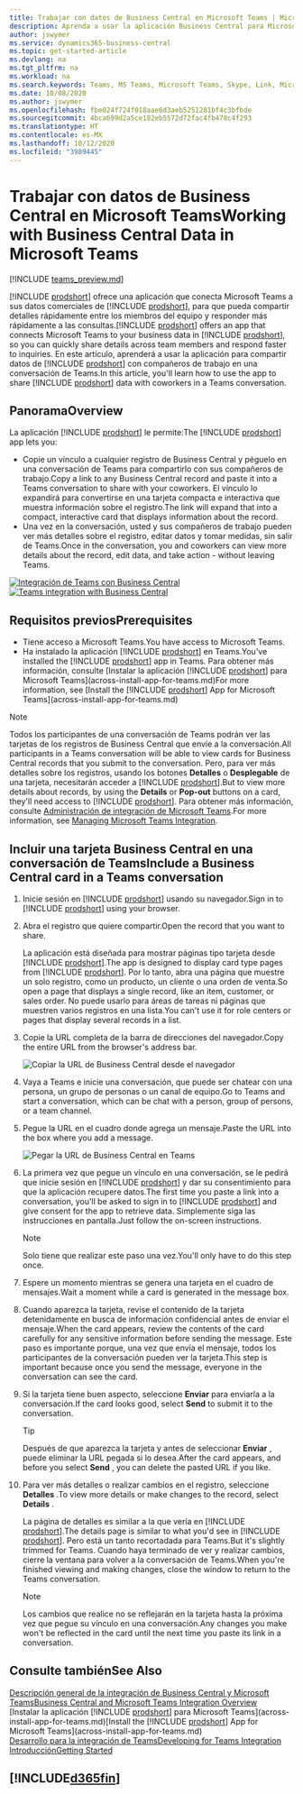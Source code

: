 ```yaml
---
title: Trabajar con datos de Business Central en Microsoft Teams | Microsoft Docs
description: Aprenda a usar la aplicación Business Central para Microsoft Teams.
author: jswymer
ms.service: dynamics365-business-central
ms.topic: get-started-article
ms.devlang: na
ms.tgt_pltfrm: na
ms.workload: na
ms.search.keywords: Teams, MS Teams, Microsoft Teams, Skype, Link, Microsoft 365, collaborate, collaboration, teamwork
ms.date: 10/08/2020
ms.author: jswymer
ms.openlocfilehash: fbe024f724f018aae6d3aeb5251281bf4c3bfbde
ms.sourcegitcommit: 4bca699d2a5ce182eb5572d72fac4fb478c4f293
ms.translationtype: HT
ms.contentlocale: es-MX
ms.lasthandoff: 10/12/2020
ms.locfileid: "3989445"
---
```

# <a name="working-with-business-central-data-in-microsoft-teams"></a><span data-ttu-id="23608-103">Trabajar con datos de Business Central en Microsoft Teams</span><span class="sxs-lookup"><span data-stu-id="23608-103">Working with Business Central Data in Microsoft Teams</span></span>

[!INCLUDE [teams_preview.md](includes/teams_preview.md)]

<span data-ttu-id="23608-104">[!INCLUDE [prodshort](includes/prodshort.md)] ofrece una aplicación que conecta Microsoft Teams a sus datos comerciales de [!INCLUDE [prodshort](includes/prodshort.md)], para que pueda compartir detalles rápidamente entre los miembros del equipo y responder más rápidamente a las consultas.</span><span class="sxs-lookup"><span data-stu-id="23608-104">[!INCLUDE [prodshort](includes/prodshort.md)] offers an app that connects Microsoft Teams to your business data in [!INCLUDE [prodshort](includes/prodshort.md)], so you can quickly share details across team members and respond faster to inquiries.</span></span> <span data-ttu-id="23608-105">En este artículo, aprenderá a usar la aplicación para compartir datos de [!INCLUDE [prodshort](includes/prodshort.md)] con compañeros de trabajo en una conversación de Teams.</span><span class="sxs-lookup"><span data-stu-id="23608-105">In this article, you'll learn how to use the app to share [!INCLUDE [prodshort](includes/prodshort.md)] data with coworkers in a Teams conversation.</span></span>

## <a name="overview"></a><span data-ttu-id="23608-106">Panorama</span><span class="sxs-lookup"><span data-stu-id="23608-106">Overview</span></span>

<span data-ttu-id="23608-107">La aplicación [!INCLUDE [prodshort](includes/prodshort.md)] le permite:</span><span class="sxs-lookup"><span data-stu-id="23608-107">The [!INCLUDE [prodshort](includes/prodshort.md)] app lets you:</span></span>

- <span data-ttu-id="23608-108">Copie un vínculo a cualquier registro de Business Central y péguelo en una conversación de Teams para compartirlo con sus compañeros de trabajo.</span><span class="sxs-lookup"><span data-stu-id="23608-108">Copy a link to any Business Central record and paste it into a Teams conversation to share with your coworkers.</span></span> <span data-ttu-id="23608-109">El vínculo lo expandirá para convertirse en una tarjeta compacta e interactiva que muestra información sobre el registro.</span><span class="sxs-lookup"><span data-stu-id="23608-109">The link will expand that into a compact, interactive card that displays information about the record.</span></span>
- <span data-ttu-id="23608-110">Una vez en la conversación, usted y sus compañeros de trabajo pueden ver más detalles sobre el registro, editar datos y tomar medidas, sin salir de Teams.</span><span class="sxs-lookup"><span data-stu-id="23608-110">Once in the conversation, you and coworkers can view more details about the record, edit data, and take action - without leaving Teams.</span></span>

<span data-ttu-id="23608-111">[![Integración de Teams con Business Central](media/teams-intro-v3.png)](media/teams-intro-v3.png#lightbox)</span><span class="sxs-lookup"><span data-stu-id="23608-111">[![Teams integration with Business Central](media/teams-intro-v3.png)](media/teams-intro-v3.png#lightbox)</span></span>

## <a name="prerequisites"></a><span data-ttu-id="23608-112">Requisitos previos</span><span class="sxs-lookup"><span data-stu-id="23608-112">Prerequisites</span></span>

- <span data-ttu-id="23608-113">Tiene acceso a Microsoft Teams.</span><span class="sxs-lookup"><span data-stu-id="23608-113">You have access to Microsoft Teams.</span></span>
- <span data-ttu-id="23608-114">Ha instalado la aplicación [!INCLUDE [prodshort](includes/prodshort.md)] en Teams.</span><span class="sxs-lookup"><span data-stu-id="23608-114">You've installed the [!INCLUDE [prodshort](includes/prodshort.md)] app in Teams.</span></span> <span data-ttu-id="23608-115">Para obtener más información, consulte [Instalar la aplicación [!INCLUDE [prodshort](includes/prodshort.md)] para Microsoft Teams](across-install-app-for-teams.md)</span><span class="sxs-lookup"><span data-stu-id="23608-115">For more information, see [Install the [!INCLUDE [prodshort](includes/prodshort.md)] App for Microsoft Teams](across-install-app-for-teams.md)</span></span>

> [!NOTE]
> <span data-ttu-id="23608-116">Todos los participantes de una conversación de Teams podrán ver las tarjetas de los registros de Business Central que envíe a la conversación.</span><span class="sxs-lookup"><span data-stu-id="23608-116">All participants in a Teams conversation will be able to view cards for Business Central records that you submit to the conversation.</span></span> <span data-ttu-id="23608-117">Pero, para ver más detalles sobre los registros, usando los botones **Detalles** o **Desplegable** de una tarjeta, necesitarán acceder a [!INCLUDE [prodshort](includes/prodshort.md)].</span><span class="sxs-lookup"><span data-stu-id="23608-117">But to view more details about records, by using the **Details** or **Pop-out** buttons on a card, they'll need access to [!INCLUDE [prodshort](includes/prodshort.md)].</span></span> <span data-ttu-id="23608-118">Para obtener más información, consulte [Administración de integración de Microsoft Teams](admin-teams-integration.md#minimum-requirements-1).</span><span class="sxs-lookup"><span data-stu-id="23608-118">For more information, see [Managing Microsoft Teams Integration](admin-teams-integration.md#minimum-requirements-1).</span></span>
<!--
- People You and your coworkers have the following permissions in [!INCLUDE [prodshort](includes/prodshort.md)]
  - To paste a [!INCLUDE [prodshort](includes/prodshort.md)] link into a Teams conversation and have it expand into a card, you have to have at least permission to view the page and its data.
  - Once a card is submitted into a conversation, any user in that conversation can view that card without having permission to Business Central.
  - For other users to view more details from card, they must also have view permission, as a minimum, to the page and its data. If they want to change data, they'll need modify permissions.

  Setting up permissions is typically done by an administrator. For more information, see [Managing Microsoft Teams Integration](admin-teams-integration.md).-->

## <a name="include-a-business-central-card-in-a-teams-conversation"></a><span data-ttu-id="23608-119">Incluir una tarjeta Business Central en una conversación de Teams</span><span class="sxs-lookup"><span data-stu-id="23608-119">Include a Business Central card in a Teams conversation</span></span>

1. <span data-ttu-id="23608-120">Inicie sesión en [!INCLUDE [prodshort](includes/prodshort.md)] usando su navegador.</span><span class="sxs-lookup"><span data-stu-id="23608-120">Sign in to [!INCLUDE [prodshort](includes/prodshort.md)] using your browser.</span></span>
2. <span data-ttu-id="23608-121">Abra el registro que quiere compartir.</span><span class="sxs-lookup"><span data-stu-id="23608-121">Open the record that you want to share.</span></span>

    <span data-ttu-id="23608-122">La aplicación está diseñada para mostrar páginas tipo tarjeta desde [!INCLUDE [prodshort](includes/prodshort.md)].</span><span class="sxs-lookup"><span data-stu-id="23608-122">The app is designed to display card type pages from [!INCLUDE [prodshort](includes/prodshort.md)].</span></span> <span data-ttu-id="23608-123">Por lo tanto, abra una página que muestre un solo registro, como un producto, un cliente o una orden de venta.</span><span class="sxs-lookup"><span data-stu-id="23608-123">So open a page that displays a single record, like an item, customer, or sales order.</span></span> <span data-ttu-id="23608-124">No puede usarlo para áreas de tareas ni páginas que muestren varios registros en una lista.</span><span class="sxs-lookup"><span data-stu-id="23608-124">You can't use it for role centers or pages that display several records in a list.</span></span>

3. <span data-ttu-id="23608-125">Copie la URL completa de la barra de direcciones del navegador.</span><span class="sxs-lookup"><span data-stu-id="23608-125">Copy the entire URL from the browser's address bar.</span></span>

   ![Copiar la URL de Business Central desde el navegador](media/teams-url.png)
4. <span data-ttu-id="23608-127">Vaya a Teams e inicie una conversación, que puede ser chatear con una persona, un grupo de personas o un canal de equipo.</span><span class="sxs-lookup"><span data-stu-id="23608-127">Go to Teams and start a conversation, which can be chat with a person, group of persons, or a team channel.</span></span>

    <!--Teams imposes a few limitations here eg. you cannot unfurl a link during a Voice/Video call :/ We should probably only mention this in a Troubleshooting section (and i hope it will also be fixed soon)-->
5. <span data-ttu-id="23608-128">Pegue la URL en el cuadro donde agrega un mensaje.</span><span class="sxs-lookup"><span data-stu-id="23608-128">Paste the URL into the box where you add a message.</span></span>

   ![Pegar la URL de Business Central en Teams](media/teams-paste-url.png)
6. <span data-ttu-id="23608-130">La primera vez que pegue un vínculo en una conversación, se le pedirá que inicie sesión en [!INCLUDE [prodshort](includes/prodshort.md)] y dar su consentimiento para que la aplicación recupere datos.</span><span class="sxs-lookup"><span data-stu-id="23608-130">The first time you paste a link into a conversation, you'll be asked to sign in to [!INCLUDE [prodshort](includes/prodshort.md)] and give consent for the app to retrieve data.</span></span> <span data-ttu-id="23608-131">Simplemente siga las instrucciones en pantalla.</span><span class="sxs-lookup"><span data-stu-id="23608-131">Just follow the on-screen instructions.</span></span>

    > [!NOTE]
    > <span data-ttu-id="23608-132">Solo tiene que realizar este paso una vez.</span><span class="sxs-lookup"><span data-stu-id="23608-132">You'll only have to do this step once.</span></span>

7. <span data-ttu-id="23608-133">Espere un momento mientras se genera una tarjeta en el cuadro de mensajes.</span><span class="sxs-lookup"><span data-stu-id="23608-133">Wait a moment while a card is generated in the message box.</span></span>

8. <span data-ttu-id="23608-134">Cuando aparezca la tarjeta, revise el contenido de la tarjeta detenidamente en busca de información confidencial antes de enviar el mensaje.</span><span class="sxs-lookup"><span data-stu-id="23608-134">When the card appears, review the contents of the card carefully for any sensitive information before sending the message.</span></span> <span data-ttu-id="23608-135">Este paso es importante porque, una vez que envía el mensaje, todos los participantes de la conversación pueden ver la tarjeta.</span><span class="sxs-lookup"><span data-stu-id="23608-135">This step is important because once you send the message, everyone in the conversation can see the card.</span></span>

9. <span data-ttu-id="23608-136">Si la tarjeta tiene buen aspecto, seleccione **Enviar** para enviarla a la conversación.</span><span class="sxs-lookup"><span data-stu-id="23608-136">If the card looks good, select **Send** to submit it to the conversation.</span></span>

    > [!TIP]
    > <span data-ttu-id="23608-137">Después de que aparezca la tarjeta y antes de seleccionar **Enviar** , puede eliminar la URL pegada si lo desea.</span><span class="sxs-lookup"><span data-stu-id="23608-137">After the card appears, and before you select **Send** , you can delete the pasted URL if you like.</span></span>

10. <span data-ttu-id="23608-138">Para ver más detalles o realizar cambios en el registro, seleccione **Detalles** .</span><span class="sxs-lookup"><span data-stu-id="23608-138">To view more details or make changes to the record, select **Details** .</span></span>

    <span data-ttu-id="23608-139">La página de detalles es similar a la que vería en [!INCLUDE [prodshort](includes/prodshort.md)].</span><span class="sxs-lookup"><span data-stu-id="23608-139">The details page is similar to what you'd see in [!INCLUDE [prodshort](includes/prodshort.md)].</span></span> <span data-ttu-id="23608-140">Pero está un tanto recortadada para Teams.</span><span class="sxs-lookup"><span data-stu-id="23608-140">But it's slightly trimmed for Teams.</span></span> <span data-ttu-id="23608-141">Cuando haya terminado de ver y realizar cambios, cierre la ventana para volver a la conversación de Teams.</span><span class="sxs-lookup"><span data-stu-id="23608-141">When you're finished viewing and making changes, close the window to return to the Teams conversation.</span></span>

    > [!NOTE]
    > <span data-ttu-id="23608-142">Los cambios que realice no se reflejarán en la tarjeta hasta la próxima vez que pegue su vínculo en una conversación.</span><span class="sxs-lookup"><span data-stu-id="23608-142">Any changes you make won't be reflected in the card until the next time you paste its link in a conversation.</span></span>

## <a name="see-also"></a><span data-ttu-id="23608-143">Consulte también</span><span class="sxs-lookup"><span data-stu-id="23608-143">See Also</span></span>

[<span data-ttu-id="23608-144">Descripción general de la integración de Business Central y Microsoft Teams</span><span class="sxs-lookup"><span data-stu-id="23608-144">Business Central and Microsoft Teams Integration Overview</span></span>](across-teams-overview.md)  
<span data-ttu-id="23608-145">[Instalar la aplicación [!INCLUDE [prodshort](includes/prodshort.md)] para Microsoft Teams](across-install-app-for-teams.md)</span><span class="sxs-lookup"><span data-stu-id="23608-145">[Install the [!INCLUDE [prodshort](includes/prodshort.md)] App for Microsoft Teams](across-install-app-for-teams.md)</span></span>  
[<span data-ttu-id="23608-146">Desarrollo para la integración de Teams</span><span class="sxs-lookup"><span data-stu-id="23608-146">Developing for Teams Integration</span></span>](/dynamics365/business-central/dev-itpro/developer/devenv-develop-for-teams)  
[<span data-ttu-id="23608-147">Introducción</span><span class="sxs-lookup"><span data-stu-id="23608-147">Getting Started</span></span>](product-get-started.md)  

## [!INCLUDE[d365fin](includes/free_trial_md.md)]  
